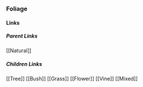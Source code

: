 ### Foliage
#### Links
##### Parent Links
[[Natural]]
##### Children Links
[[Tree]]
[[Bush]]
[[Grass]]
[[Flower]]
[[Vine]]
[[Mixed]]
